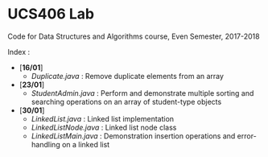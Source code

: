 # UCS406 Lab
Code for Data Structures and Algorithms course, Even Semester, 2017-2018

Index : 
* [__16/01__]
   * *Duplicate.java* : Remove duplicate elements from an array
* [__23/01__] 
   * *StudentAdmin.java* : Perform and demonstrate multiple sorting and searching operations on an array of student-type objects
* [__30/01__] 
   * *LinkedList.java* : Linked list implementation
   * *LinkedListNode.java* : Linked list node class
   * *LinkedListMain.java* : Demonstration insertion operations and error-handling on a linked list

